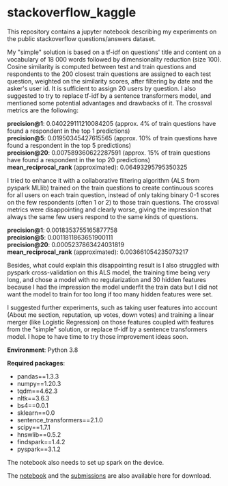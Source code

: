 # stackoverflow_kaggle

This repository contains a jupyter notebook describing my experiments on the public stackoverflow questions/answers dataset.

My "simple" solution is based on a tf-idf on questions' title and content on a vocabulary of 18 000 words followed by dimensionality reduction (size 100). Cosine similarity is computed between test and train questions and respondents to the 200 closest train questions are assigned to each test question, weighted on the similarity scores, after filtering by date and the asker's user id. It is sufficient to assign 20 users by question. I also suggested to try to replace tf-idf by a sentence transformers model, and mentioned some potential advantages and drawbacks of it. The crossval metrics are the following:

<b>precision@1</b>: 0.040229111210084205 (approx. 4% of train questions have found a respondent in the top 1 predictions)</br>
<b>precision@5</b>: 0.01950345427615565 (approx. 10% of train questions have found a respondent in the top 5 predictions)</br>
<b>precision@20</b>: 0.007589360622287591 (approx. 15% of train questions have found a respondent in the top 20 predictions)</br>
<b>mean_reciprocal_rank</b> (approximated): 0.06493295795350325

I tried to enhance it with a collaborative filtering algorithm (ALS from pyspark MLlib) trained on the train questions to create continuous scores for all users on each train question, instead of only taking binary 0-1 scores on the few respondents (often 1 or 2) to those train questions. The crossval metrics were disappointing and clearly worse, giving the impression that always the same few users respond to the same kinds of questions.

<b>precision@1</b>: 0.0018353755165877758</br>
<b>precision@5</b>: 0.0011811863651900111</br>
<b>precision@20</b>: 0.0005237863424031819</br>
<b>mean_reciprocal_rank</b> (approximated): 0.003661054235073217

Besides, what could explain this disappointing result is I also struggled with pyspark cross-validation on this ALS model, the training time being very long, and chose a model with no regularization and 30 hidden features because I had the impression the model underfit the train data but I did not want the model to train for too long if too many hidden features were set.

I suggested further experiments, such as taking user features into account (About me section, reputation, up votes, down votes) and training a linear merger (like Logistic Regression) on those features coupled with features from the "simple" solution, or replace tf-idf by a sentence transformers model. I hope to have time to try those improvement ideas soon.

<b>Environment</b>: Python 3.8

<b>Required packages</b>:</br>
- pandas==1.3.3
- numpy==1.20.3
- tqdm==4.62.3
- nltk==3.6.3
- bs4==0.0.1
- sklearn==0.0
- sentence_transformers==2.1.0
- scipy==1.7.1
- hnswlib==0.5.2
- findspark==1.4.2
- pyspark==3.1.2

The notebook also needs to set up spark on the device.

The [notebook](https://drive.google.com/file/d/1RuAohnx4X7vx6-K7rIUlR5cKO064B3iz/view?usp=sharing) and the [submissions](https://drive.google.com/file/d/1GSBXA5DXhTJokBFHDE2dnI2NyPo07DOI/view?usp=sharing) are also available here for download.
